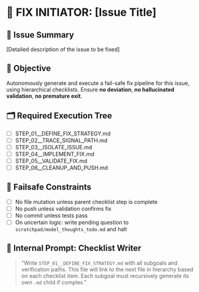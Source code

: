 # 📍 FIX INITIATOR: [Issue Title]

## 🔧 Issue Summary
[Detailed description of the issue to be fixed]

## 🎯 Objective
Autonomously generate and execute a fail-safe fix pipeline for this issue, using hierarchical checklists. Ensure **no deviation**, **no hallucinated validation**, **no premature exit**.

## 🗂 Required Execution Tree
- [ ] STEP_01__DEFINE_FIX_STRATEGY.md
- [ ] STEP_02__TRACE_SIGNAL_PATH.md
- [ ] STEP_03__ISOLATE_ISSUE.md
- [ ] STEP_04__IMPLEMENT_FIX.md
- [ ] STEP_05__VALIDATE_FIX.md
- [ ] STEP_06__CLEANUP_AND_PUSH.md

## 🛑 Failsafe Constraints
- [ ] No file mutation unless parent checklist step is complete
- [ ] No push unless validation confirms fix
- [ ] No commit unless tests pass
- [ ] On uncertain logic: write pending question to `scratchpad/model_thoughts_todo.md` and halt

## 🧠 Internal Prompt: Checklist Writer
> "Write `STEP_01__DEFINE_FIX_STRATEGY.md` with all subgoals and verification paths. This file will link to the next file in hierarchy based on each checklist item. Each subgoal must recursively generate its own `.md` child if complex."
